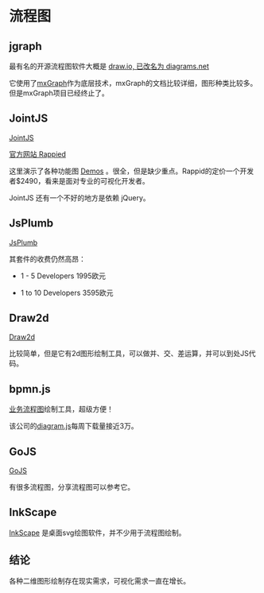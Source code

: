 # 流程图

## jgraph

最有名的开源流程图软件大概是 [draw.io, 已改名为 diagrams.net](https://www.diagrams.net/)

它使用了[mxGraph](https://jgraph.github.io/mxgraph/)作为底层技术，mxGraph的文档比较详细，图形种类比较多。但是mxGraph项目已经终止了。




## JointJS

[JointJS](https://github.com/clientIO/joint)

[官方网站 Rappied](https://www.jointjs.com/)

这里演示了各种功能图 [Demos](https://resources.jointjs.com/) 。很全，但是缺少重点。Rappid的定价一个开发者$2490，看来是面对专业的可视化开发者。

JointJS 还有一个不好的地方是依赖 jQuery。


## JsPlumb

[JsPlumb](https://github.com/jsplumb/jsplumb)

其套件的收费仍然高昂：

- 1 - 5 Developers 1995欧元

- 1 to 10 Developers 3595欧元


## Draw2d

[Draw2d](https://github.com/freegroup/draw2d)

比较简单，但是它有2d图形绘制工具，可以做并、交、差运算，并可以到处JS代码。


## bpmn.js

[业务流程图](https://github.com/bpmn-io/bpmn-js)绘制工具，超级方便！

该公司的[diagram.js](https://github.com/bpmn-io/diagram-js)每周下载量接近3万。


## GoJS

[GoJS](https://github.com/NorthwoodsSoftware/GoJS)

有很多流程图，分享流程图可以参考它。


## InkScape

[InkScape](https://inkscape.org/) 是桌面svg绘图软件，并不少用于流程图绘制。


## 结论

各种二维图形绘制存在现实需求，可视化需求一直在增长。




